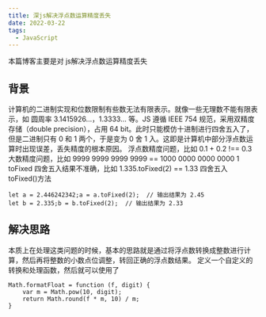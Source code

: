 ```yaml
---
title: 深js解决浮点数运算精度丢失
date: 2022-03-22
tags:
  - JavaScript
---
```


本篇博客主要是对 js解决浮点数运算精度丢失
<!-- more -->
## 背景
计算机的二进制实现和位数限制有些数无法有限表示。就像一些无理数不能有限表示，如 圆周率 3.1415926...，1.3333... 等。JS 遵循 IEEE 754 规范，采用双精度存储（double precision），占用 64 bit。此时只能模仿十进制进行四舍五入了，但是二进制只有 0 和 1 两个，于是变为 0 舍 1 入。这即是计算机中部分浮点数运算时出现误差，丢失精度的根本原因。
浮点数精度问题，比如 0.1 + 0.2 !== 0.3
大数精度问题，比如 9999 9999 9999 9999 == 1000 0000 0000 0000 1
toFixed 四舍五入结果不准确，比如 1.335.toFixed(2) == 1.33
四舍五入 toFixed()方法
```
let a = 2.446242342;a = a.toFixed(2);  // 输出结果为 2.45
let b = 2.335;b = b.toFixed(2);  // 输出结果为 2.33
```

## 解决思路
本质上在处理这类问题的时候，基本的思路就是通过将浮点数转换成整数进行计算，然后再将整数的小数点位调整，转回正确的浮点数结果。
定义一个自定义的转换和处理函数，然后就可以使用了

```
Math.formatFloat = function (f, digit) {
    var m = Math.pow(10, digit);
    return Math.round(f * m, 10) / m;
}
```

